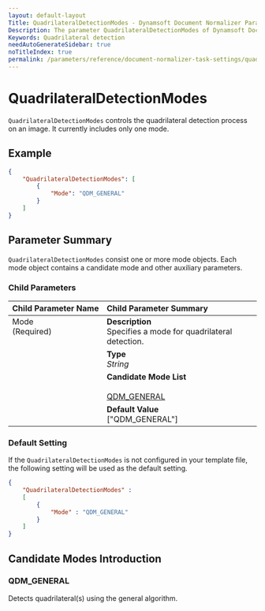 ```yaml
---
layout: default-layout
Title: QuadrilateralDetectionModes - Dynamsoft Document Normalizer Parameters
Description: The parameter QuadrilateralDetectionModes of Dynamsoft Document Normalizer is XXX.
Keywords: Quadrilateral detection
needAutoGenerateSidebar: true
noTitleIndex: true
permalink: /parameters/reference/document-normalizer-task-settings/quadrilateral-detection-modes.html
---
```


# QuadrilateralDetectionModes

`QuadrilateralDetectionModes` controls the quadrilateral detection process on an image. It currently includes only one mode.

## Example

```json
{
    "QuadrilateralDetectionModes": [
        {
            "Mode": "QDM_GENERAL"
        }
    ]
}
```

## Parameter Summary

`QuadrilateralDetectionModes` consist one or more mode objects. Each mode object contains a candidate mode and other auxiliary parameters.

### Child Parameters

<table style = "text-align:left">
    <thead>
        <tr>
            <th nowrap="nowrap">Child Parameter Name</th>
            <th nowrap="nowrap">Child Parameter Summary</th>
        </tr>
    </thead>
    <tr>
        <td rowspan = "4" style="vertical-align:text-top">Mode<br>(Required)</td>
        <td><b>Description</b><br>Specifies a mode for quadrilateral detection.
        </td>
    </tr>
    <tr>
        <td><b>Type</b><br><i>String</i>
        </td>
    </tr>
    <tr>
        <td><b>Candidate Mode List</b><br><br><a href = "#dmperspectivecorrection">QDM_GENERAL</a>
        </td>
    </tr>
    <tr>
        <td><b>Default Value</b><br>["QDM_GENERAL"]
        </td>
    </tr>
</table>

### Default Setting

If the `QuadrilateralDetectionModes` is not configured in your template file, the following setting will be used as the default setting.

```json
{
    "QuadrilateralDetectionModes" : 
    [
        {
            "Mode" : "QDM_GENERAL"
        }
    ]
}
```

## Candidate Modes Introduction

### QDM_GENERAL

Detects quadrilateral(s) using the general algorithm.

